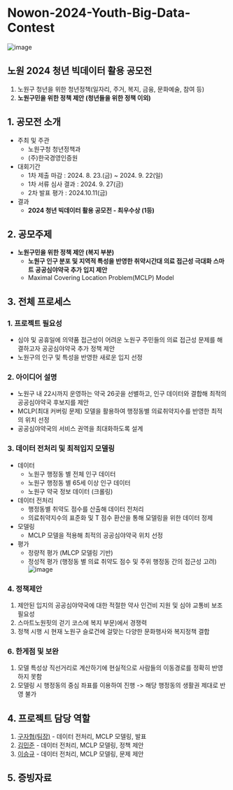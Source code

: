 # Nowon-2024-Youth-Big-Data-Contest
![image](https://github.com/user-attachments/assets/2c984a49-9a2e-454a-a649-0af823c40168)

## 노원 2024 청년 빅데이터 활용 공모전
1) 노원구 청년을 위한 청년정책(일자리, 주거, 복지, 금융, 문화예술, 참여 등) <br>
2) **노원구민을 위한 정책 제안 (청년들을 위한 정책 이외)**

## 1. 공모전 소개
* 주최 및 주관
  * 노원구청 청년정책과
  * (주)한국경영인증원
* 대회기간
  * 1차 제출 마감 :  2024. 8. 23.(금) ~ 2024. 9. 22(일)
  * 1차 서류 심사 결과 : 2024. 9. 27(금)
  * 2차 발표 평가 : 2024.10.11(금)
* 결과
  * **2024 청년 빅데이터 활용 공모전 - 최우수상 (1등)**
## 2. 공모주제
- **노원구민을 위한 정책 제안 (복지 부분)**
  - **노원구 인구 분포 및 지역적 특성을 반영한 취약시간대 의료 접근성 극대화 스마트 공공심야약국 추가 입지 제안** <br> 
  - Maximal Covering Location Problem(MCLP) Model

## 3. 전체 프로세스
### 1. 프로젝트 필요성
* 심야 및 공휴일에 의약품 접근성이 어려운 노원구 주민들의 의료 접근성 문제를 해결하고자 공공심야약국 추가 정책 제안
* 노원구의 인구 및 특성을 반영한 새로운 입지 선정
### 2. 아이디어 설명
* 노원구 내 22시까지 운영하는 약국 26곳을 선별하고, 인구 데이터와 결합해 최적의 공공심야약국 후보지를 제안
* MCLP(최대 커버링 문제) 모델을 활용하여 행정동별 의료취약지수를 반영한 최적의 위치 선정
* 공공심야약국의 서비스 권역을 최대화하도록 설계
### 3. 데이터 전처리 및 최적입지 모델링
* 데이터
  * 노원구 행정동 별 전체 인구 데이터
  * 노원구 행정동 별 65세 이상 인구 데이터
  * 노원구 약국 정보 데이터 (크롤링)
* 데이터 전처리
  * 행정동별 취약도 점수를 산출해 데이터 전처리
  * 의료취약지수의 표준화 및 T 점수 환산을 통해 모델링을 위한 데이터 정제
* 모델링
  * MCLP 모델을 적용해 최적의 공공심야약국 위치 선정
* 평가
  * 정량적 평가 (MLCP 모델링 기반)
  * 정성적 평가 (행정동 별 의료 취약도 점수 및 주위 행정동 간의 접근성 고려)
 ![image](https://github.com/user-attachments/assets/08122d82-0bdd-4e8f-b9b0-2d3bedc9a83c)

### 4. 정책제안
1. 제안된 입지의 공공심야약국에 대한 적절한 약사 인건비 지원 및 심야 교통비 보조 필요성
2. 스마트노원핏의 걷기 코스에 복지 부문)에서 경쟁력
2. 정책 시행 시 현재 노원구 슬로건에 걸맞는 다양한 문화행사와 복지정책 결합
### 6. 한게점 및 보완
1. 모델 특성상 직선거리로 계산하기에 현실적으로 사람들의 이동경로를 정확히 반영하지 못함
2. 모델링 시 행정동의 중심 좌표를 이용하여 진행 -> 해당 행정동의 생활권 제대로 반영 불가
## 4. 프로젝트 담당 역할
1. [구자협(팀장)](https://github.com/koojahyeob) - 데이터 전처리, MCLP 모델링, 발표
2. [김민준](https://github.com/mouseeater) - 데이터 전처리, MCLP 모델링, 정책 제안
3. [이승규](https://github.com/SeungGGyu) - 데이터 전처리, MCLP 모델링, 문제 제안

## 5. 증빙자료
